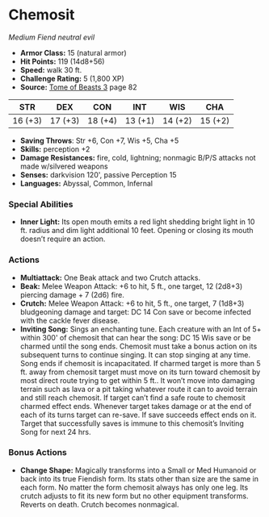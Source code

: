 # Chemosit

*Medium* *Fiend* *neutral evil*

- **Armor Class:** 15 (natural armor)
- **Hit Points:** 119 (14d8+56)
- **Speed:** walk 30 ft.
- **Challenge Rating:** 5 (1,800 XP)
- **Source:** [Tome of Beasts 3](https://koboldpress.com/kpstore/product/tome-of-beasts-3-for-5th-edition/) page 82

| STR | DEX | CON | INT | WIS | CHA |
| --- | --- | --- | --- | --- | --- |
| 16 (+3) | 17 (+3) | 18 (+4) | 13 (+1) | 14 (+2) | 15 (+2) |

- **Saving Throws**: Str +6, Con +7, Wis +5, Cha +5
- **Skills:** perception +2
- **Damage Resistances:** fire, cold, lightning; nonmagic B/P/S attacks not made w/silvered weapons
- **Senses:** darkvision 120', passive Perception 15
- **Languages:** Abyssal, Common, Infernal
### Special Abilities
- **Inner Light:** Its open mouth emits a red light shedding bright light in 10 ft. radius and dim light additional 10 feet. Opening or closing its mouth doesn’t require an action.
### Actions
- **Multiattack:** One Beak attack and two Crutch attacks.
- **Beak:** Melee Weapon Attack: +6 to hit, 5 ft., one target, 12 (2d8+3) piercing damage + 7 (2d6) fire.
- **Crutch:** Melee Weapon Attack: +6 to hit, 5 ft., one target, 7 (1d8+3) bludgeoning damage and target: DC 14 Con save or become infected with the cackle fever disease.
- **Inviting Song:** Sings an enchanting tune. Each creature with an Int of 5+ within 300' of chemosit that can hear the song: DC 15 Wis save or be charmed until the song ends. Chemosit must take a bonus action on its subsequent turns to continue singing. It can stop singing at any time. Song ends if chemosit is incapacitated. If charmed target is more than 5 ft. away from chemosit target must move on its turn toward chemosit by most direct route trying to get within 5 ft.. It won’t move into damaging terrain such as lava or a pit taking whatever route it can to avoid terrain and still reach chemosit. If target can’t find a safe route to chemosit charmed effect ends. Whenever target takes damage or at the end of each of its turns target can re-save. If save succeeds effect ends on it. Target that successfully saves is immune to this chemosit’s Inviting Song for next 24 hrs.
### Bonus Actions
- **Change Shape:** Magically transforms into a Small or Med Humanoid or back into its true Fiendish form. Its stats other than size are the same in each form. No matter the form chemosit always has only one leg. Its crutch adjusts to fit its new form but no other equipment transforms. Reverts on death. Crutch becomes nonmagical.


